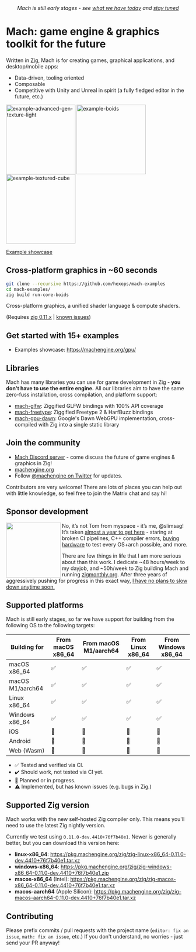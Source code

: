 <div align="center"><em>Mach is still early stages - see <a href="https://machengine.org/#early-stages">what we have today</a> and <a href="https://twitter.com/machengine">stay tuned</a></em></div>

# Mach: game engine & graphics toolkit for the future

Written in [Zig](https://ziglang.org/), Mach is for creating games, graphical applications, and desktop/mobile apps:

- Data-driven, tooling oriented
- Composable
- Competitive with Unity and Unreal in spirit (a fully fledged editor in the future, etc.)

<a href="https://user-images.githubusercontent.com/3173176/173177664-2ac9e90b-9429-4b09-aaf9-b80b53fee49f.gif"><img align="left" src="https://user-images.githubusercontent.com/3173176/173177664-2ac9e90b-9429-4b09-aaf9-b80b53fee49f.gif" alt="example-advanced-gen-texture-light" height="190px"></img></a>
<a href="https://user-images.githubusercontent.com/3173176/163936001-fd9eb918-7c29-4dcc-bfcb-5586f2ea1f9a.gif"><img align="left" src="https://user-images.githubusercontent.com/3173176/163936001-fd9eb918-7c29-4dcc-bfcb-5586f2ea1f9a.gif" alt="example-boids" height="190px"></img></a>
<a href="https://user-images.githubusercontent.com/3173176/173177646-a3f0982c-f07b-496f-947b-265bdc71ece9.gif"><img src="https://user-images.githubusercontent.com/3173176/173177646-a3f0982c-f07b-496f-947b-265bdc71ece9.gif" alt="example-textured-cube" height="190px"></img></a>

[Example showcase](https://machengine.org/gpu/)

## Cross-platform graphics in ~60 seconds

```sh
git clone --recursive https://github.com/hexops/mach-examples
cd mach-examples/
zig build run-core-boids
```

Cross-platform graphics, a unified shader language & compute shaders.

(Requires [zig 0.11.x](https://ziglang.org/) | [known issues](https://github.com/hexops/mach/blob/main/doc/known-issues.md#known-issues))

## Get started with 15+ examples

* Examples showcase: https://machengine.org/gpu/

## Libraries

Mach has many libraries you can use for game development in Zig - **you don't have to use the entire engine.** All our libraries aim to have the same zero-fuss installation, cross compilation, and platform support:

- [mach-glfw](https://github.com/hexops/mach-glfw): Ziggified GLFW bindings with 100% API coverage
- [mach-freetype](https://github.com/hexops/mach-freetype): Ziggified Freetype 2 & HarfBuzz bindings
- [mach-gpu-dawn](https://github.com/hexops/mach-gpu-dawn): Google's Dawn WebGPU implementation, cross-compiled with Zig into a single static library

## Join the community

- [Mach Discord server](https://discord.gg/XNG3NZgCqp) - come discuss the future of game engines & graphics in Zig!
- [machengine.org](https://machengine.org)
- Follow [@machengine on Twitter](https://twitter.com/machengine) for updates.

Contributors are very welcome! There are lots of places you can help out with little knowledge, so feel free to join the Matrix chat and say hi!

## Sponsor development

<img align="left" src="https://user-images.githubusercontent.com/3173176/163940979-6a1c1e5a-690d-4e6c-ad74-e1407ba7c867.png" width="150px"></img>

No, it’s not Tom from myspace - it’s me, @slimsag! It’s taken [almost a year to get here](https://devlog.hexops.com/2022/mach-v0.1-zig-graphics-in-60s) - staring at broken CI pipelines, C++ compiler errors, [buying hardware](https://twitter.com/slimsag/status/1507506138144681986) to test every OS+arch possible, and more.

There are few things in life that I am more serious about than this work. I dedicate ~48 hours/week to my dayjob, and ~50h/week to Zig building Mach and running [zigmonthly.org](https://zigmonthly.org). After three years of aggressively pushing for progress in this exact way, [I have no plans to slow down anytime soon.](https://devlog.hexops.com/2021/i-write-code-100-hours-a-week)

## Supported platforms

Mach is still early stages, so far we have support for building from the following OS to the following targets:

| Building for     | From macOS x86_64 | From macOS M1/aarch64 | From Linux x86_64 | From Windows x86_64 |
| ---------------- | ----------------- | --------------------- | ----------------- | ------------------- |
| macOS x86_64     | ✅                | ✅                    | ✅                | ✅                  |
| macOS M1/aarch64 | ✅                | ✅                    | ✅                | ✅                  |
| Linux x86_64     | ✅                | ✅                    | ✅                | ✅                  |
| Windows x86_64   | ✅                | ✅                    | ✅                | ✅                  |
| iOS              | 🏃                | 🏃                    | 🏃                | 🏃                  |
| Android          | 🏃                | 🏃                    | 🏃                | 🏃                  |
| Web (Wasm)       | 🏃                | 🏃                    | 🏃                | 🏃                  |

- ✅ Tested and verified via CI.
- ✔️ Should work, not tested via CI yet.
- 🏃 Planned or in progress.
- ⚠️ Implemented, but has known issues (e.g. bugs in Zig.)

## Supported Zig version

Mach works with the new self-hosted Zig compiler only. This means you'll need to use the latest Zig nightly version.

Currently we test using `0.11.0-dev.4410+76f7b40e1`. Newer is generally better, but you can download this version here:

- **linux-x86_64**: https://pkg.machengine.org/zig/zig-linux-x86_64-0.11.0-dev.4410+76f7b40e1.tar.xz
- **windows-x86_64**: https://pkg.machengine.org/zig/zig-windows-x86_64-0.11.0-dev.4410+76f7b40e1.zip
- **macos-x86_64** (Intel): https://pkg.machengine.org/zig/zig-macos-x86_64-0.11.0-dev.4410+76f7b40e1.tar.xz
- **macos-aarch64** (Apple Silicon): https://pkg.machengine.org/zig/zig-macos-aarch64-0.11.0-dev.4410+76f7b40e1.tar.xz

## Contributing

Please prefix commits / pull requests with the project name (`editor: fix an issue`, `math: fix an issue`, etc.) If you 
don't understand, no worries - just send your PR anyway!
